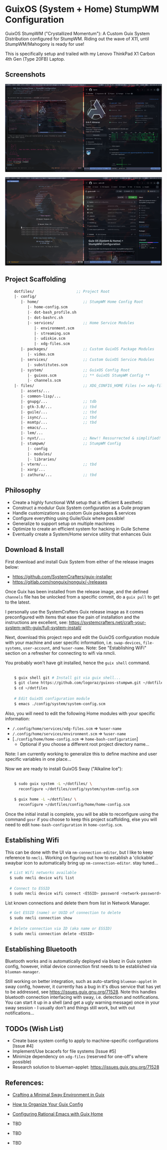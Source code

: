 # GuixOS (System + Home) StumpWM Configuration

GuixOS StumpWM ("Crystallized Momentum"): A Custom Guix System Distribution
configured for StumpWM. Riding out the wave of X11, until StumpWM/Mahogony
is ready for use!

This is specifically setup and trailed with my Lenovo ThinkPad X1 Carbon
4th Gen (Type 20FB) Laptop.


## Screenshots

![View 1](files/assets/screenshots/guix+stumpwm_desktop.png)

![View 2](files/assets/screenshots/guix-os_stumpwm.png)


## Project Scaffolding

```scm
    dotfiles/                   ;; Project Root
    |- config/
       |- home/                    ;; StumpWM Home Config Root
          |- home-config.scm
          |- dot-bash_profile.sh
          |- dot-bashrc.sh
          |- services/             ;; Home Service Modules
             |- environment.scm
             |- streaming.scm
             |- udiskie.scm
             |- xdg-files.scm
       |- packages/                ;; Custom GuixOS Package Modules
          |- video.scm
       |- services/                ;; Custom GuixOS Service Modules
          |- substitutes.scm
       |- system/                  ;; GuixOS Config Root
          |- guixos.scm            ;; ** GuixOS StumpWM Config **
          |- channels.scm
    |- files/                      ;; XDG_CONFIG_HOME Files (=> xdg-files.scm)
       |- assets/...
       |- common-lisp/...
       |- gnupg/...                ;; tdb
       |- gtk-3.0/...              ;; tbd
       |- guile/...                ;; tbd
       |- isync/...                ;; tbd
       |- msmtp/...                ;; tbd
       |- emacs/...
       |- lem/...
       |- nyxt/...                 ;; New!! Ressurrected & simplified! 
       |- stumpwm/                 ;; StumpWM Config
          |- config
          |- modules/
          |- libraries/
       |- vterm/...                ;; tbd
       |- xorg/...
       |- zathura/...              ;; tbd
```


## Philosophy

 - Create a highly functional WM setup that is efficient & aesthetic 
 - Construct a modulur Guix System configuration as a Guile program
 - Handle customizations as custom Guix packages & services
 - Configure everything using Guile/Guix where possible!
 - Generalize to support setup on multiple machines
 - Optimize to create an efficient system for hacking in Guile Scheme
 - Eventually create a System/Home service utility that enhances Guix   


## Download & Install

First download and install Guix System from either of the release images below:

 - https://github.com/SystemCrafters/guix-installer
 - https://gitlab.com/nonguix/nonguix/-/releases

Once Guix has been installed from the release image, and the defined `channels`
file has be unlocked from a specific commit, do a `guix pull` to get to the
latest.

I personally use the SystemCrafters Guix release image as it comes
preconfigured with items that ease the pain of installation and the
instructions are excellent, see:
https://systemcrafters.net/craft-your-system-with-guix/full-system-install/

Next, download this project repo and edit the GuixOS configuration module
with your machine and user specific information, i.e. `swap-devices`,
`file-systems`, `user-account`, and `%user-name`. Note: See
"Establishing WiFi" section on a refresher for connecting to wifi via nmcli.

You probably won't have git installed, hence the `guix shell` command.

```bash

    $ guix shell git # Install git via guix shell...
    $ git clone https://github.com/logoraz/guixos-stumpwm.git ~/dotfiles
    $ cd ~/dotfiles
    
    # Edit GuixOS configuration module
    $ emacs ./config/system/system-config.scm

```

Also, you will need to edit the following Home modules with your specific
information:

  - `/.config/home/services/xdg-files.scm` => `%user-name`
  - `/.config/home/services/environment.scm` => `%user-name`
  - [`./config/home/home-config.scm` => `home-bash-configuration`] 
    - Optional if you choose a different root project directory name...

Note: I am currently working to generalize this to define machine and user
specific variables in one place...

Now we are ready to install GuixOS Sway ("Alkaline Ice"):

```bash

    $ sudo guix system -L ~/dotfiles/ \
      reconfigure ~/dotfiles/config/system/system-config.scm

    $ guix home -L ~/dotfiles/ \
      reconfigure ~/dotfiles/config/home/home-config.scm

```

Once the initial install is complete, you will be able to reconfigure using
the command `gosr` if you choose to keep this project scaffolding, else you
will need to edit `home-bash-configuration` in `home-config.scm`.


## Establishing Wifi

This can be done with the UI via `nm-connection-editor`, but I like to keep
reference to `nmcli`. Working on figuring out how to establish a 'clickable'
swaybar icon to automatically bring up `nm-connection-editor`. stay tuned...

```bash
  # List Wifi networks available
  $ sudo nmcli device wifi list

  # Connect to ESSID
  $ sudo nmcli device wifi connect <ESSID> password <network-password>
```

List known connections and delete them from list in Network Manager.

```bash
  # Get ESSID (name) or UUID of connection to delete
  $ sudo nmcli connection show

  # Delete connection via ID (aka name or ESSID)
  $ sudo nmcli connection delete <ESSID>
```


## Establishing Bluetooth

Bluetooth works and is automatically deployed via bluez in Guix system config,
however, initial device connection first needs to be established via
`blueman-manager`.

Still working on better integration, such as auto-starting `blueman-applet`
in sway config, however, it currently has a bug in it's dbus service that has
yet to be addressed, see https://issues.guix.gnu.org/71528. Note this handles
bluetooth connection interfacing with sway, i.e. detection and notifications.
You can start it up in a shell (and get a ugly warning message) once in
your sway session - I usually don't and things still work, but with out
notifications...

## TODOs (Wish List)

 - Create base system config to apply to machine-specific configurations [Issue #4] 
 - Implement/Use bcacefs for file systems [Issue #5]
 - Minimize dependency on `xdg-files` (reserved for one-off's where possible)
 - Research solution to blueman-applet: https://issues.guix.gnu.org/71528

   
## References:

  - [Crafting a Minimal Sway Environment in Guix](https://systemcrafters.net/live-streams/september-27-2024/)
  - [How to Organize Your Guix Config](https://systemcrafters.net/craft-your-system-with-guix/how-to-organize-your-config/)

  - [Configuring Rational Emacs with Guix Home](https://systemcrafters.net/live-streams/july-8-2022/)
  - TBD
  - TBD
  - TBD
